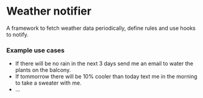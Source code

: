 # Weather notifier

A framework to fetch weather data periodically, define rules and use hooks to notify.

### Example use cases

- If there will be no rain in the next 3 days send me an email to water the plants on the balcony.
- If tommorrow there will be 10% cooler than today text me in the morning to take a sweater with me.
- ...
